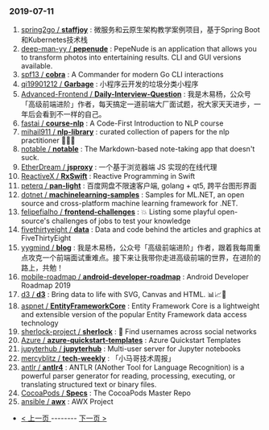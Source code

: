### 2019-07-11 
1. [spring2go / **staffjoy**](https://github.com/spring2go/staffjoy) : 微服务和云原生架构教学案例项目，基于Spring Boot和Kubernetes技术栈
1. [deep-man-yy / **pepenude**](https://github.com/deep-man-yy/pepenude) : PepeNude is an application that allows you to transform photos into entertaining results. CLI and GUI versions available.
1. [spf13 / **cobra**](https://github.com/spf13/cobra) : A Commander for modern Go CLI interactions
1. [qi19901212 / **Garbage**](https://github.com/qi19901212/Garbage) : 小程序云开发的垃圾分类小程序
1. [Advanced-Frontend / **Daily-Interview-Question**](https://github.com/Advanced-Frontend/Daily-Interview-Question) : 我是木易杨，公众号「高级前端进阶」作者，每天搞定一道前端大厂面试题，祝大家天天进步，一年后会看到不一样的自己。
1. [fastai / **course-nlp**](https://github.com/fastai/course-nlp) : A Code-First Introduction to NLP course
1. [mihail911 / **nlp-library**](https://github.com/mihail911/nlp-library) : curated collection of papers for the nlp practitioner 📖👩‍🔬
1. [notable / **notable**](https://github.com/notable/notable) : The Markdown-based note-taking app that doesn't suck.
1. [EtherDream / **jsproxy**](https://github.com/EtherDream/jsproxy) : 一个基于浏览器端 JS 实现的在线代理
1. [ReactiveX / **RxSwift**](https://github.com/ReactiveX/RxSwift) : Reactive Programming in Swift
1. [peterq / **pan-light**](https://github.com/peterq/pan-light) : 百度网盘不限速客户端, golang + qt5, 跨平台图形界面
1. [dotnet / **machinelearning-samples**](https://github.com/dotnet/machinelearning-samples) : Samples for ML.NET, an open source and cross-platform machine learning framework for .NET.
1. [felipefialho / **frontend-challenges**](https://github.com/felipefialho/frontend-challenges) : 💥 Listing some playful open-source's challenges of jobs to test your knowledge
1. [fivethirtyeight / **data**](https://github.com/fivethirtyeight/data) : Data and code behind the articles and graphics at FiveThirtyEight
1. [yygmind / **blog**](https://github.com/yygmind/blog) : 我是木易杨，公众号「高级前端进阶」作者，跟着我每周重点攻克一个前端面试重难点。接下来让我带你走进高级前端的世界，在进阶的路上，共勉！
1. [mobile-roadmap / **android-developer-roadmap**](https://github.com/mobile-roadmap/android-developer-roadmap) : Android Developer Roadmap 2019
1. [d3 / **d3**](https://github.com/d3/d3) : Bring data to life with SVG, Canvas and HTML. 📊📈🎉
1. [aspnet / **EntityFrameworkCore**](https://github.com/aspnet/EntityFrameworkCore) : Entity Framework Core is a lightweight and extensible version of the popular Entity Framework data access technology
1. [sherlock-project / **sherlock**](https://github.com/sherlock-project/sherlock) : 🔎 Find usernames across social networks
1. [Azure / **azure-quickstart-templates**](https://github.com/Azure/azure-quickstart-templates) : Azure Quickstart Templates
1. [jupyterhub / **jupyterhub**](https://github.com/jupyterhub/jupyterhub) : Multi-user server for Jupyter notebooks
1. [mercyblitz / **tech-weekly**](https://github.com/mercyblitz/tech-weekly) : 「小马哥技术周报」
1. [antlr / **antlr4**](https://github.com/antlr/antlr4) : ANTLR (ANother Tool for Language Recognition) is a powerful parser generator for reading, processing, executing, or translating structured text or binary files.
1. [CocoaPods / **Specs**](https://github.com/CocoaPods/Specs) : The CocoaPods Master Repo
1. [ansible / **awx**](https://github.com/ansible/awx) : AWX Project 

- [ < 上一页 ](https://github.com/able8/github-trending-daily-record/blob/master/2019-07-10.md) -------- [ 下一页 > ](https://github.com/able8/github-trending-daily-record/blob/master/2019-07-12.md)